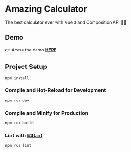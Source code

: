 # Amazing Calculator

The best calculator ever with Vue 3 and Composition API 🧑‍💻

## Demo

👉 Acess the demo [**HERE**](https://roberttmello-vue-calculator.vercel.app)

## Project Setup

```sh
npm install
```

### Compile and Hot-Reload for Development

```sh
npm run dev
```

### Compile and Minify for Production

```sh
npm run build
```

### Lint with [ESLint](https://eslint.org/)

```sh
npm run lint
```
